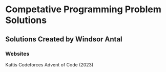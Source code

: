 # Competative Programming Problem Solutions
## Solutions Created by Windsor Antal

### Websites
Kattis
Codeforces
Advent of Code (2023)
